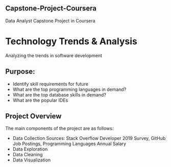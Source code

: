 ## Capstone-Project-Coursera
Data Analyst Capstone Project in Coursera


# Technology Trends & Analysis
Analyzing the trends in software development
## Purpose:
* Identify skill requirements for future
* What are the top programming languages in demand?
* What are the top database skills in demand?
* What are the popular IDEs

## Project Overview
The main components of the project are as follows:
* Data Collection Sources:
Stack Overflow Developer 2019 Survey, GitHub Job Postings, Programming Languages Annual Salary
* Data Exploration
* Data Cleaning
* Data Visualization

